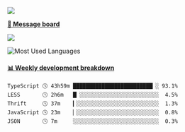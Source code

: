 [![](https://count.getloli.com/get/@SmaIIstars.github.readme)](https://count.getloli.com/)


[**💬 Message board**](https://chat.getloli.com/room/@SmaIIstars.github)

[![](https://chat.getloli.com/room/@SmaIIstars.github/svg?width=600&height=100&limit=20&theme=light&fontSize=14)](https://chat.getloli.com/room/@SmaIIstars.github)


![Most Used Languages](https://github-readme-stats.vercel.app/api/top-langs/?username=SmaIIstars&theme=dark&layout=compact)

<!-- waka-box start -->
#### <a href="https://gist.github.com/e31f5e1b7a15ee54e2fc8fca68aa5e2b" target="_blank">📊 Weekly development breakdown</a>
```text
TypeScript 🕓 43h59m █████████████████████████▏░ 93.1%
LESS       🕓 2h6m   █▏░░░░░░░░░░░░░░░░░░░░░░░░░  4.5%
Thrift     🕓 37m    ▎░░░░░░░░░░░░░░░░░░░░░░░░░░  1.3%
JavaScript 🕓 23m    ▏░░░░░░░░░░░░░░░░░░░░░░░░░░  0.8%
JSON       🕓 7m     ░░░░░░░░░░░░░░░░░░░░░░░░░░░  0.3%
```
<!-- Powered by https://github.com/YouEclipse/waka-box-go . -->
<!-- waka-box end -->
